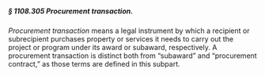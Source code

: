##### § 1108.305 Procurement transaction. #####

*Procurement transaction* means a legal instrument by which a recipient or subrecipient purchases property or services it needs to carry out the project or program under its award or subaward, respectively. A procurement transaction is distinct both from “subaward” and “procurement contract,” as those terms are defined in this subpart.